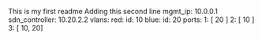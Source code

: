 This is my first readme
Adding this second line
mgmt_ip: 10.0.0.1
sdn_controller: 10.20.2.2
vlans:
	red:
		id: 10
  blue:
		id: 20
ports:
 1: [ 20 ]
 2: [ 10 ]
 3: [ 10, 20]
